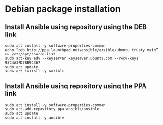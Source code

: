 # Debian package installation


## Install Ansible using repository using the DEB link
```
sudo apt install -y software-properties-common
echo “deb http://ppa.launchpad.net/ansible/ansible/ubuntu trusty main” >> /etc/apt/source.list
sudo apt-key adv --keyserver keyserver.ubuntu.com --recv-keys 93C4A3FD7BB9C367
sudo apt update
sudo apt install -y ansible
```

## Install Ansible using repository using the PPA link
```
sudo apt install -y software-properties-common
sudo apt-add-repository ppa:ansible/ansible
sudo apt update
sudo apt install -y ansible
```
